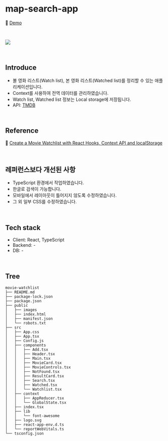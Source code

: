 # map-search-app

📎 [Demo]()

<br/>

![](./public/images/movie-watch-list-16_9.gif)

<br />

## Introduce
- 볼 영화 리스트(Watch list), 본 영화 리스트(Watched list)를 정리할 수 있는 애플리케이션입니다.
- Context를 사용하여 전역 데이터를 관리하였습니다.
- Watch list, Watched list 정보는 Local storage에 저장됩니다.
- API: [TMDB](https://www.themoviedb.org/?language=ko)

<br/>

## Reference
📎 [Create a Movie Watchlist with React Hooks, Context API and localStorage](https://youtu.be/1eO_hNYzaSc)

<br/>

## 레퍼런스보다 개선된 사항
- TypeScript 환경에서 작업하였습니다.
- 한글로 검색이 가능합니다.
- 모바일에서 레이아웃이 틀어지지 않도록 수정하였습니다.
- 그 외 일부 CSS를 수정하였습니다.

<br/>

## Tech stack
- Client: React, TypeScript
- Backend: -
- DB: -

<br/>

## Tree
```
movie-watchlist
├── README.md
├── package-lock.json
├── package.json
├── public
│   ├── images
│   ├── index.html
│   ├── manifest.json
│   └── robots.txt
├── src
│   ├── App.css
│   ├── App.tsx
│   ├── Config.js
│   ├── components
│   │   ├── Add.tsx
│   │   ├── Header.tsx
│   │   ├── Main.tsx
│   │   ├── MovieCard.tsx
│   │   ├── MovieControls.tsx
│   │   ├── NotFound.tsx
│   │   ├── ResultCard.tsx
│   │   ├── Search.tsx
│   │   ├── Watched.tsx
│   │   └── Watchlist.tsx
│   ├── context
│   │   ├── AppReducer.tsx
│   │   └── GlobalState.tsx
│   ├── index.tsx
│   ├── lib
│   │   └── font-awesome
│   ├── logo.svg
│   ├── react-app-env.d.ts
│   └── reportWebVitals.ts
└── tsconfig.json
```